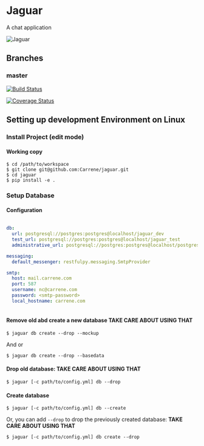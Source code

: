 
# Jaguar
A chat application

![Jaguar](https://img00.deviantart.net/0a9d/i/2010/343/9/6/jaguar_by_alannahily-d34ju3t.jpg)

## Branches

### master

[![Build Status](https://travis-ci.com/Carrene/jaguar.svg?token=JgyQwxgapUeYpgeJwWxz&branch=master)](https://travis-ci.com/Carrene/jaguar)

[![Coverage Status](https://coveralls.io/repos/github/Carrene/jaguar/badge.svg?branch=master&t=JBn3pI)](https://coveralls.io/github/Carrene/jaguar?branch=master)

Setting up development Environment on Linux
----------------------------------

### Install Project (edit mode)

#### Working copy
    
    $ cd /path/to/workspace
    $ git clone git@github.com:Carrene/jaguar.git
    $ cd jaguar
    $ pip install -e .
 
### Setup Database

#### Configuration

```yaml

db:
  url: postgresql://postgres:postgres@localhost/jaguar_dev
  test_url: postgresql://postgres:postgres@localhost/jaguar_test
  administrative_url: postgresql://postgres:postgres@localhost/postgres

messaging:
  default_messenger: restfulpy.messaging.SmtpProvider

smtp:
  host: mail.carrene.com
  port: 587
  username: nc@carrene.com
  password: <smtp-password>
  local_hostname: carrene.com
   
```

#### Remove old abd create a new database **TAKE CARE ABOUT USING THAT**

    $ jaguar db create --drop --mockup

And or

    $ jaguar db create --drop --basedata 

#### Drop old database: **TAKE CARE ABOUT USING THAT**

    $ jaguar [-c path/to/config.yml] db --drop

#### Create database

    $ jaguar [-c path/to/config.yml] db --create

Or, you can add `--drop` to drop the previously created database: **TAKE CARE ABOUT USING THAT**

    $ jaguar [-c path/to/config.yml] db create --drop

